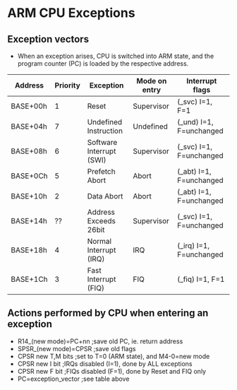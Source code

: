 # ARM CPU Exceptions

## Exception vectors

- When an exception arises, CPU is switched into ARM state, and the program counter (PC) is loaded by the respective address.

| Address  | Priority | Exception                | Mode on entry | Interrupt flags          |
| -------- | -------- | ------------------------ | ------------- | ------------------------ |
| BASE+00h | 1        | Reset                    | Supervisor    | (_svc)  I=1, F=1         |
| BASE+04h | 7        | Undefined Instruction    | Undefined     | (_und)  I=1, F=unchanged |
| BASE+08h | 6        | Software Interrupt (SWI) | Supervisor    | (_svc)  I=1, F=unchanged |
| BASE+0Ch | 5        | Prefetch Abort           | Abort         | (_abt)  I=1, F=unchanged |
| BASE+10h | 2        | Data Abort               | Abort         | (_abt)  I=1, F=unchanged |
| BASE+14h | ??       | Address Exceeds 26bit    | Supervisor    | (_svc)  I=1, F=unchanged |
| BASE+18h | 4        | Normal Interrupt (IRQ)   | IRQ           | (_irq)  I=1, F=unchanged |
| BASE+1Ch | 3        | Fast Interrupt (FIQ)     | FIQ           | (_fiq)  I=1, F=1         |

## Actions performed by CPU when entering an exception

- R14_(new mode)=PC+nn   ;save old PC, ie. return address
- SPSR_(new mode)=CPSR   ;save old flags
- CPSR new T,M bits      ;set to T=0 (ARM state), and M4-0=new mode
- CPSR new I bit         ;IRQs disabled (I=1), done by ALL exceptions
- CPSR new F bit         ;FIQs disabled (F=1), done by Reset and FIQ only
- PC=exception_vector    ;see table above